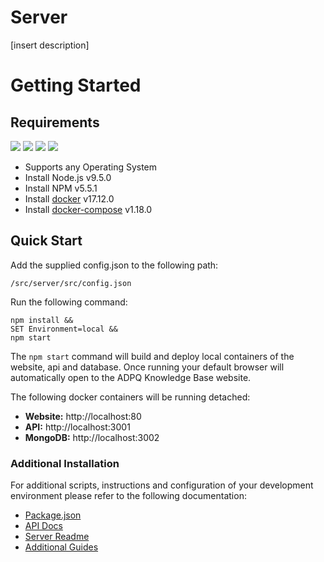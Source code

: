 # Server
[insert description]

# Getting Started


## Requirements
![](https://img.shields.io/badge/node-v9.2.0-blue.svg)
![](https://img.shields.io/badge/npm-v5.5.1-blue.svg)
![](https://img.shields.io/badge/docker-v17.12.0-blue.svg)
![](https://img.shields.io/badge/dockercompose-v1.18.0-blue.svg)

- Supports any Operating System
- Install Node.js v9.5.0  
- Install NPM v5.5.1
- Install [docker](http://insertlink) v17.12.0
- Install [docker-compose](http://insertlink) v1.18.0

## Quick Start
Add the supplied config.json to the following path:
```
/src/server/src/config.json
```
Run the following command:
```
npm install && 
SET Environment=local &&
npm start
```

The `npm start` command will build and deploy local containers of the website, api and database. Once running your default browser will automatically open to the ADPQ Knowledge Base website.

The following docker containers will be running detached:<br>

- **Website:** http://localhost:80<br>
- **API:** http://localhost:3001<br>
- **MongoDB:** http://localhost:3002


### Additional Installation
For additional scripts, instructions and configuration of your development environment please refer to the following documentation:<br>
- [Package.json](https://www.kualo.co.uk/404)<br>
- [API Docs](http://adpq-docs.hotbsoftware.com)<br>
- [Server Readme](https://www.kualo.co.uk/404)<br>
- [Additional Guides](https://www.kualo.co.uk/404)